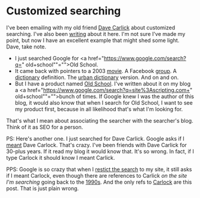# Customized searching
I've been emailing with my old friend <a href="http://scripting.com/davenet/stories/IntroducingDaveCarlick.html">Dave Carlick</a> about customized searching. I've also been <a href="http://scripting.com/2019/10/09/143957.html">writing</a> about it here. I'm not sure I've made my point, but now I have an excellent example that might shed some light. Dave, take note.
* I just searched Google for <a href="https://www.google.com/search?q=" old+school""="">Old School</a>.
* It came back with pointers to a 2003 <a href="https://en.wikipedia.org/wiki/Old_School_(film)">movie</a>. A Facebook <a href="https://www.facebook.com/OldSchoolMovie/">group</a>. A <a href="https://www.merriam-webster.com/dictionary/old-school">dictionary</a> definition. The <a href="https://www.urbandictionary.com/define.php?term=old%20school">urban dictionary</a> version. And on and on.
* But I have a product named <a href="https://github.com/scripting/oldSchoolBlog">Old School</a>. I've written about it on my blog a <a href="https://www.google.com/search?q=site%3Ascripting.com+" old+school""="">bunch</a> of times. If Google knew I was the author of this blog, it would also know that when I search for Old School, I want to see my product first, because in all likelihood that's what I'm looking for. 

That's what I mean about associating the searcher with the searcher's blog. Think of it as SEO for a person. 

PS: Here's another one. I just searched for Dave Carlick. Google asks if I <a href="http://scripting.com/images/2019/10/14/didIMeanCarlock.png">meant</a> Dave Carlock. That's crazy. I've been friends with Dave Carlick for 30-plus years. If it read my blog it would know that. It's so wrong. In fact, if I type Carlock it should know I meant Carlick. 

PPS: Google is so crazy that when I <a href="https://www.google.com/search?q=Dave+Carlick+site%3Ascripting.com&rlz=1C5CHFA_enUS743US747&oq=Dave+Carlick+site%3Ascripting.com&aqs=chrome..69i57j69i64l2.1191j0j4&sourceid=chrome&ie=UTF-8">restict the search</a> to my site, it still asks if I meant Carlock, even though there are references to Carlick <i>on the site I'm searching</i> going back to the <a href="http://scripting.com/davenet/stories/IntroducingDaveCarlick.html">1990s</a>. And the only refs to <a href="https://www.google.com/search?safe=off&rlz=1C5CHFA_enUS743US747&sxsrf=ACYBGNTwZ7Hn9FWhmqTjXuOfyD9HmpV29Q:1571062782317&q=Dave+Carlock+site:scripting.com&spell=1&sa=X&ved=0ahUKEwif6Lz4-JvlAhXlmeAKHQcNByEQBQguKAA&biw=1390&bih=1182">Carlock</a> are this post. That is just plain wrong. 

